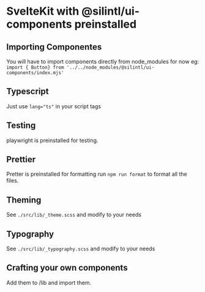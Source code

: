 # SvelteKit with @silintl/ui-components preinstalled

## Importing Componentes

You will have to import components directly from node_modules for now eg: `import { Button} from '../../node_modules/@silintl/ui-components/index.mjs'`

## Typescript

Just use `lang="ts"` in your script tags

## Testing

playwright is preinstalled for testing.

## Prettier

Pretter is preinstalled for formatting
run `npm run format` to format all the files.

## Theming

See `./src/lib/_theme.scss` and modify to your needs

## Typography

See `./src/lib/_typography.scss` and modify to your needs

## Crafting your own components

Add them to /lib and import them.